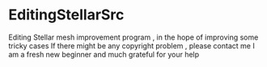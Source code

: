 # EditingStellarSrc
Editing Stellar mesh improvement program , in the hope of improving some tricky cases
If there might be any copyright problem , please contact me
I am a fresh new beginner and much grateful for your help
